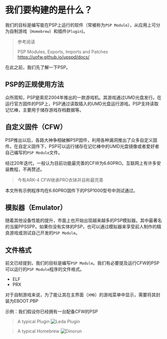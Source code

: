 # 我们要构建的是什么？
我们的目标是编写能在PSP上运行的软件（常被称为`PSP Module`），从应用上可分为自制游戏（`Homebrew`）和插件(`Plugin`)。

> 参考阅读
>
> PSP Modules, Exports, Imports and Patches https://uofw.github.io/upspd/docs/

在此之前，我们先了解一下PSP。

## PSP的正规使用方法
众所周知，PSP是索尼2004年推出的一款游戏机。其游戏通过UMD光盘发行。在运行官方固件的PSP上，PSP通过读取插入的UMD光盘运行游戏。PSP支持读取记忆棒，主要用于储存游戏存档数据等。

## 自定义固件（CFW）
PSP推出以后，各路大神争相破解PSP固件，利用各种漏洞推出了众多自定义固件。在自定义固件下，PSP可以运行储存在记忆棒中的UMD光盘镜像或者爱好者自己编写的`PSP Module`文件。

经过20年迭代，一般认为目前功能最完善的CFW为6.60PRO。互联网上有许多安装教程，不再赘述。

> 今有ARK-4 CFW继承PRO衣钵并自称最完善

本文所有示例程序均在6.60PRO固件下的PSP1000型号中测试通过。

## 模拟器（Emulator）
随着其他设备性能的提升，市面上也开始出现越来越多的PSP模拟器。其中最著名的当属PPSSPP。如果你没有实体的PSP，也可以通过模拟器来享受前人制作的精良游戏或测试自己开发的`PSP Module`。

## 文件格式

前文已经提到，我们的目标是编写`PSP Module`。我们有必要提及运行CFW的PSP可以运行的`PSP Module`程序的文件格式。

+ ELF
+ PRX

对于自制游戏来说，为了能让其在主界面（`XMB`）的游戏菜单中显示，需要将其封装为EBOOT.PBP

示例：我们假设你已经拥有一台配备CFW的PSP

> A typical Plugin
> ![Leda Plugin](https://www.gamebrew.org/images/2/23/Ledapsp2.png)

> A typical Homebrew
> ![Dinorun](https://www.gamebrew.org/images/7/70/Dinorunpsp.png)